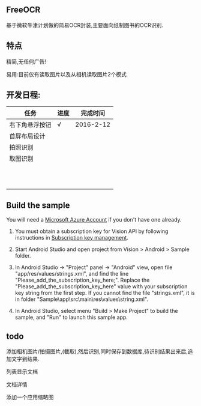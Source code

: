 ## FreeOCR
基于微软牛津计划做的简易OCR封装,主要面向纸制图书的OCR识别.



## 特点

精简,无任何广告!

易用:目前仅有读取图片以及从相机读取图片2个模式


## 开发日程:

任务          | 进度          |  完成时间
------------- | ------------- | -------------
右下角悬浮按钮|√|2016-2-12|
首屏布局设计||
拍照识别|||
取图识别|||
|||
|||
|||
|||
|||
|||
|||
|||
|||
|||
|||


## Build the sample

You will
need a [Microsoft Azure Account](<http://www.azure.com>) if you don't have one already.

1. You must obtain a subscription key for Vision API by following instructions in [Subscription
key management](<http://www.projectoxford.ai/doc/general/subscription-key-mgmt>).

2.  Start Android Studio and open project from Vision \> Android \> Sample folder.

3.  In Android Studio -\> "Project" panel -\> "Android" view, open file
    "app/res/values/strings.xml", and find the line
    "Please\_add\_the\_subscription\_key\_here;". Replace the
    "Please\_add\_the\_subscription\_key\_here" value with your subscription key
    string from the first step. If you cannot find the file "strings.xml", it is
    in folder "Sample\app\src\main\res\values\string.xml".

4.  In Android Studio, select menu "Build \> Make Project" to build the sample,
    and "Run" to launch this sample app.

## todo

添加相机图片/拍摄图片,(截取),然后识别,同时保存到数据库,待识别结果出来后,追加文字到结果.

列表显示文档

文档详情

添加一个应用缩略图


